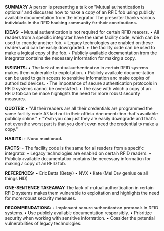 **SUMMARY**
A person is presenting a talk on "Mutual authentication is optional" and discusses how to make a copy of an RFID fob using publicly available documentation from the integrator. The presenter thanks various individuals in the RFID hacking community for their contributions.

**IDEAS:**
• Mutual authentication is not required for certain RFID readers.
• All readers from a specific integrator have the same facility code, which can be used to encode another fob.
• Legacy technologies are enabled on these readers and can be easily downgraded.
• The facility code can be used to make a logical copy of the fob.
• Publicly available documentation from the integrator contains the necessary information for making a copy.

**INSIGHTS:**
• The lack of mutual authentication in certain RFID systems makes them vulnerable to exploitation.
• Publicly available documentation can be used to gain access to sensitive information and make copies of authorized devices.
• The importance of secure authentication protocols in RFID systems cannot be overstated.
• The ease with which a copy of an RFID fob can be made highlights the need for more robust security measures.

**QUOTES:**
• "All their readers are all their credentials are programmed the same facility code AS laid out in their official documentation that's available publicly online."
• "Yeah you can just they are easily downgrade and that's not even the worst part is that you don't even need the credential to make a copy."

**HABITS:**
• None mentioned.

**FACTS:**
• The facility code is the same for all readers from a specific integrator.
• Legacy technologies are enabled on certain RFID readers.
• Publicly available documentation contains the necessary information for making a copy of an RFID fob.

**REFERENCES:**
• Eric Betts (Betsy)
• NVX
• Kate (Mel Dev genius on all things HID)

**ONE-SENTENCE TAKEAWAY**
The lack of mutual authentication in certain RFID systems makes them vulnerable to exploitation and highlights the need for more robust security measures.

**RECOMMENDATIONS:**
• Implement secure authentication protocols in RFID systems.
• Use publicly available documentation responsibly.
• Prioritize security when working with sensitive information.
• Consider the potential vulnerabilities of legacy technologies.

